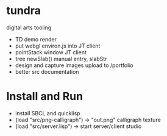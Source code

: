 # tundra

digital arts tooling

* TD demo render
* put webgl environ.js into JT client
* pointStack window JT client
* tree newSlab() manual entry, slabStr
* design and capture images upload to /portfolio
* better src documentation

# Install and Run
* install SBCL and quicklisp
* (load "src/png-calligraph") -> "out.png" calligraph texture 
* (load "src/server.lisp") -> start server/client studio
